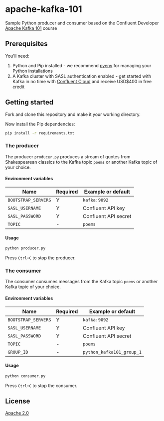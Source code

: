 # apache-kafka-101

Sample Python producer and consumer based on the Confluent Developer [Apache Kafka 101](https://developer.confluent.io/courses/apache-kafka/events/) course

## Prerequisites

You'll need:

1. Python and Pip installed - we recommend [pyenv](https://github.com/pyenv/pyenv) for managing your Python installations
1. A Kafka cluster with SASL authentication enabled - get started with Kafka in no time with [Confluent Cloud](https://confluent.cloud/) and receive USD$400 in free credit

## Getting started

Fork and clone this repository and make it your working directory.

Now install the Pip dependencies:

```bash
pip install -r requirements.txt
```

### The producer

The producer `producer.py` produces a stream of quotes from Shakespearean classics to the Kafka topic `poems` or another Kafka topic of your choice.

#### Environment variables

| Name | Required | Example or default |
| --- | --- | --- |
| `BOOTSTRAP_SERVERS` | Y | `kafka:9092` |
| `SASL_USERNAME` | Y | Confluent API key |
| `SASL_PASSWORD` | Y | Confluent API secret |
| `TOPIC` | - | `poems` |

#### Usage

```bash
python producer.py
```

Press `Ctrl+C` to stop the producer.

### The consumer

The consumer consumes messages from the Kafka topic `poems` or another Kafka topic of your choice.

#### Environment variables

| Name | Required | Example or default |
| --- | --- | --- |
| `BOOTSTRAP_SERVERS` | Y | `kafka:9092` |
| `SASL_USERNAME` | Y | Confluent API key |
| `SASL_PASSWORD` | Y | Confluent API secret |
| `TOPIC` | - | `poems` |
| `GROUP_ID` | - | `python_kafka101_group_1` |

#### Usage

```bash
python consumer.py
```

Press `Ctrl+C` to stop the consumer.

## License

[Apache 2.0](./LICENSE)
